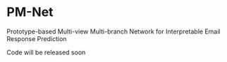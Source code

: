 # PM-Net
Prototype-based Multi-view Multi-branch Network for Interpretable Email Response Prediction

Code will be released soon
